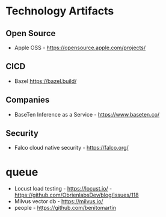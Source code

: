 # Technology Artifacts
## Open Source
- Apple OSS - https://opensource.apple.com/projects/

## CICD
- Bazel https://bazel.build/

## Companies
- BaseTen Inference as a Service - https://www.baseten.co/
## Security
- Falco cloud native security - https://falco.org/


# queue
- Locust load testing - https://locust.io/ - https://github.com/ObrienlabsDev/blog/issues/118
- Milvus vector db - https://milvus.io/
- people - https://github.com/benitomartin

